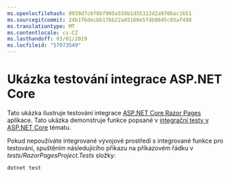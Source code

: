 ```yaml
---
ms.openlocfilehash: 0939d7c6f6bf905a559b1d55322d2a970bac1651
ms.sourcegitcommit: 24b1f6decbb17bb22a45166e5fdb0845c65af498
ms.translationtype: MT
ms.contentlocale: cs-CZ
ms.lasthandoff: 03/01/2019
ms.locfileid: "57073549"
---
```

# <a name="aspnet-core-integration-testing-sample"></a>Ukázka testování integrace ASP.NET Core

Tato ukázka ilustruje testování integrace [ASP.NET Core Razor Pages](https://docs.microsoft.com/aspnet/core/mvc/razor-pages) aplikace. Tato ukázka demonstruje funkce popsané v [integrační testy v ASP.NET Core](https://docs.microsoft.com/aspnet/core/test/integration-tests) tématu.

Pokud nepoužíváte integrované vývojové prostředí s integrované funkce pro testování, spuštěním následujícího příkazu na příkazovém řádku v *tests/RazorPagesProject.Tests* složky:

```console
dotnet test
```
